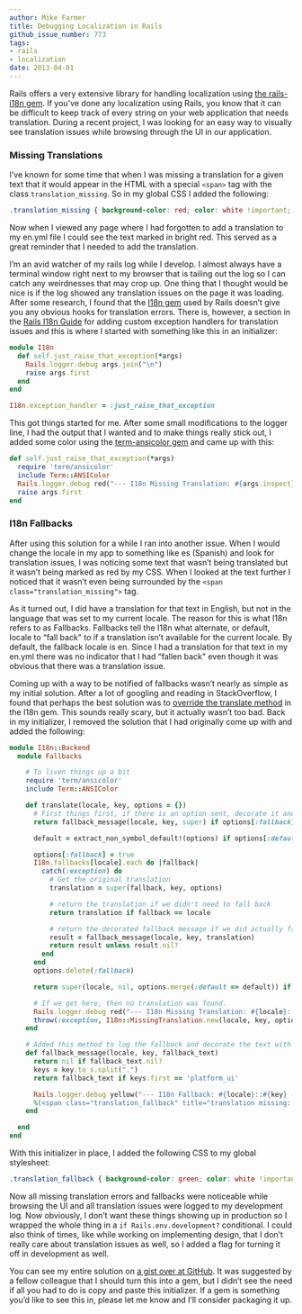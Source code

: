 ```yaml
---
author: Mike Farmer
title: Debugging Localization in Rails
github_issue_number: 773
tags:
- rails
- localization
date: 2013-04-01
---
```


Rails offers a very extensive library for handling localization using [the rails-i18n gem](https://github.com/svenfuchs/rails-i18n). If you’ve done any localization using Rails, you know that it can be difficult to keep track of every string on your web application that needs translation. During a recent project, I was looking for an easy way to visually see translation issues while browsing through the UI in our application.

### Missing Translations

I’ve known for some time that when I was missing a translation for a given text that it would appear in the HTML with a special `<span>` tag with the class `translation_missing`. So in my global CSS I added the following:

```css
.translation_missing { background-color: red; color: white !important; }
```

Now when I viewed any page where I had forgotten to add a translation to my en.yml file I could see the text marked in bright red. This served as a great reminder that I needed to add the translation.

I’m an avid watcher of my rails log while I develop. I almost always have a terminal window right next to my browser that is tailing out the log so I can catch any weirdnesses that may crop up. One thing that I thought would be nice is if the log showed any translation issues on the page it was loading. After some research, I found that the [I18n gem](https://rubygems.org/gems/i18n) used by Rails doesn’t give you any obvious hooks for translation errors. There is, however, a section in the [Rails I18n Guide](http://guides.rubyonrails.org/i18n.html#using-different-exception-handlers) for adding custom exception handlers for translation issues and this is where I started with something like this in an initializer:

```ruby
module I18n
  def self.just_raise_that_exception(*args)
    Rails.logger.debug args.join("\n")
    raise args.first
  end
end

I18n.exception_handler = :just_raise_that_exception
```

This got things started for me. After some small modifications to the logger line, I had the output that I wanted and to make things really stick out, I added some color using the [term-ansicolor gem](http://flori.github.com/term-ansicolor/) and came up with this:

```ruby
def self.just_raise_that_exception(*args)
  require 'term/ansicolor'
  include Term::ANSIColor
  Rails.logger.debug red("--- I18n Missing Translation: #{args.inspect} ---")
  raise args.first
end
```

### I18n Fallbacks

After using this solution for a while I ran into another issue. When I would change the locale in my app to something like es (Spanish) and look for translation issues, I was noticing some text that wasn’t being translated but it wasn’t being marked as red by my CSS. When I looked at the text further I noticed that it wasn’t even being surrounded by the `<span class="translation_missing">` tag.

As it turned out, I did have a translation for that text in English, but not in the language that was set to my current locale. The reason for this is what I18n refers to as Fallbacks. Fallbacks tell the I18n what alternate, or default, locale to “fall back" to if a translation isn’t available for the current locale. By default, the fallback locale is en. Since I had a translation for that text in my en.yml there was no indicator that I had “fallen back" even though it was obvious that there was a translation issue.

Coming up with a way to be notified of fallbacks wasn’t nearly as simple as my initial solution. After a lot of googling and reading in StackOverflow, I found that perhaps the best solution was to [override the translate method](https://github.com/svenfuchs/i18n/blob/master/lib/i18n/backend/fallbacks.rb#L37) in the I18n gem. This sounds really scary, but it actually wasn’t too bad. Back in my initializer, I removed the solution that I had originally come up with and added the following:

```ruby
module I18n::Backend
  module Fallbacks

    # To liven things up a bit
    require 'term/ansicolor'
    include Term::ANSIColor

    def translate(locale, key, options = {})
      # First things first, if there is an option sent, decorate it and send it back.
      return fallback_message(locale, key, super) if options[:fallback]

      default = extract_non_symbol_default!(options) if options[:default]

      options[:fallback] = true
      I18n.fallbacks[locale].each do |fallback|
        catch(:exception) do
          # Get the original translation
          translation = super(fallback, key, options)

          # return the translation if we didn't need to fall back
          return translation if fallback == locale

          # return the decorated fallback message if we did actually fall back.
          result = fallback_message(locale, key, translation)
          return result unless result.nil?
        end
      end
      options.delete(:fallback)

      return super(locale, nil, options.merge(:default => default)) if default

      # If we get here, then no translation was found.
      Rails.logger.debug red("--- I18n Missing Translation: #{locale}::#{key} ---")
      throw(:exception, I18n::MissingTranslation.new(locale, key, options))
    end

    # Added this method to log the fallback and decorate the text with a <span> tag.
    def fallback_message(locale, key, fallback_text)
      return nil if fallback_text.nil?
      keys = key.to_s.split(".")
      return fallback_text if keys.first == 'platform_ui'

      Rails.logger.debug yellow("--- I18n Fallback: #{locale}::#{key} ---")
      %(<span class="translation_fallback" title="translation missing: #{locale}, #{key}">#{fallback_text}</span>).html_safe
    end

  end
end
```

With this initializer in place, I added the following CSS to my global stylesheet:

```css
.translation_fallback { background-color: green; color: white !important; }
```

Now all missing translation errors and fallbacks were noticeable while browsing the UI and all translation issues were logged to my development log. Now obviously, I don’t want these things showing up in production so I wrapped the whole thing in a `if Rails.env.development?` conditional. I could also think of times, like while working on implementing design, that I don’t really care about translation issues as well, so I added a flag for turning it off in development as well.

You can see my entire solution on [a gist over at GitHub](https://gist.github.com/mikefarmer/5286140#file-debug_localization-rb). It was suggested by a fellow colleague that I should turn this into a gem, but I didn’t see the need if all you had to do is copy and paste this initializer. If a gem is something you’d like to see this in, please let me know and I’ll consider packaging it up.
